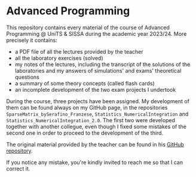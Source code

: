 # Advanced Programming

This repository contains every material of the course of Advanced Programming @ UniTS & SISSA during the academic year 2023/24. More precisely it contains:
- a PDF file of all the lectures provided by the teacher
- all the laboratory exercises (solved)
- my notes of the lectures, including the transcript of the solutions of the laboratories and my answers of simulations' and exams' theoretical questions
- a summary of some theory concepts (called flash cards)
- an incomplete development of the two exam projects I undertook

During the course, three projects have been assigned. My development of them can be found always on my GitHub page, in the repositories `SparseMatrix_bySerafino_Franzese`, `Statistics_NumericalIntegration` and `Statistics_NumericalIntegration_2.0`. The first two were developed together with another collegue, even though I fixed some mistakes of the second one in order to proceed to the development of the third.

The original material provided by the teacher can be found in his [GitHub repository](https://github.com/pcafrica/advanced_programming_2023-2024).

If you notice any mistake, you're kindly invited to reach me so that I can correct it.
